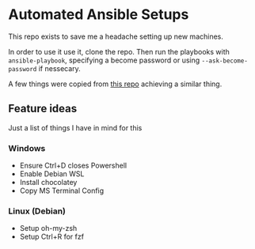 # Automated Ansible Setups
This repo exists to save me a headache setting up new machines.

In order to use it use it, clone the repo. Then run the playbooks with `ansible-playbook`, specifying a become password or using `--ask-become-password` if nessecary.

A few things were copied from [this repo](https://github.com/AlexNabokikh/windows-playbook) achieving a similar thing.

## Feature ideas
Just a list of things I have in mind for this
### Windows
- Ensure Ctrl+D closes Powershell
- Enable Debian WSL
- Install chocolatey
- Copy MS Terminal Config
### Linux (Debian)
- Setup oh-my-zsh
- Setup Ctrl+R for fzf